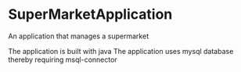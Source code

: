 # SuperMarketApplication
An application that manages a supermarket

The application is built with java
The application uses mysql database thereby requiring msql-connector

